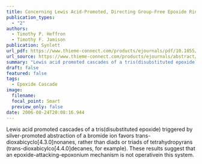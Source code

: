 ```yaml
---
title: Concerning Lewis Acid-Promoted, Directing Group-Free Epoxide Ring-Opening Cascades
publication_types:
  - "2"
authors:
  - Timothy P. Heffron
  - Timothy F. Jamison
publication: Synlett
url_pdf: https://www.thieme-connect.com/products/ejournals/pdf/10.1055/s-2006-949637.pdf
url_source: https://www.thieme-connect.com/products/ejournals/abstract/10.1055/s-2006-949637
summary: "Lewis acid promoted cascades of a tris(disubstituted epoxide) triggered by silver-promoted abstraction of a bromide ion favors trans-dioxabicyclo[4.3.0]nonanes, rather than diads or triads of tetrahydropyrans (trans-dioxabicylco[4.4.0]decanes, for example). These results suggest that an epoxide-attacking-epoxonium mechanism is not operativein this system."
draft: false
featured: false
tags:
  - Epoxide Cascade
image:
  filename: 
  focal_point: Smart
  preview_only: false
date: 2006-08-24T20:08:16.944
---
```

  Lewis acid promoted cascades of a tris(disubstituted epoxide) triggered by silver-promoted abstraction of a bromide ion favors trans-dioxabicyclo[4.3.0]nonanes, rather than diads or triads of tetrahydropyrans (trans-dioxabicylco[4.4.0]decanes, for example). These results suggest that an epoxide-attacking-epoxonium mechanism is not operativein this system.
